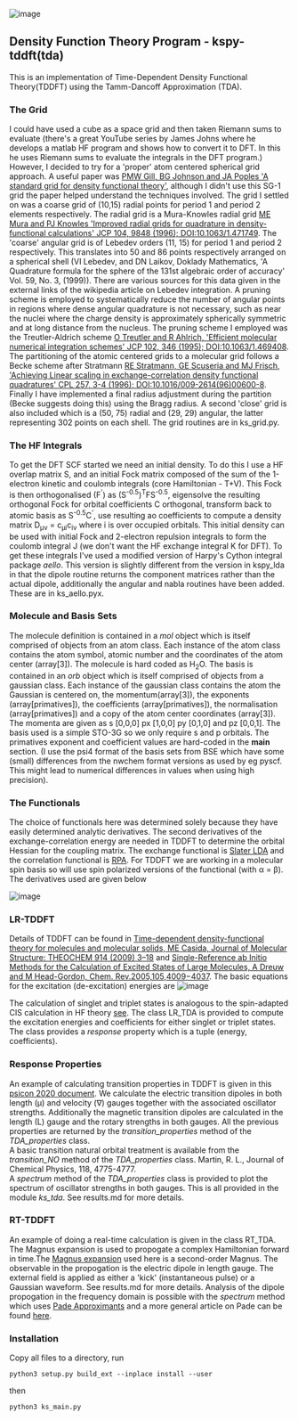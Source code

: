 ![image](https://user-images.githubusercontent.com/73105740/142720205-ddb5a6ad-4d6c-4a1a-8171-9ea1af5eece4.png)
## Density Function Theory Program - kspy-tddft(tda)
 This is an implementation of Time-Dependent Density Functional Theory(TDDFT) using the Tamm-Dancoff Approximation (TDA).
### The Grid
  I could have used a cube as a space grid and then taken Riemann sums to evaluate (there's a great YouTube series by James Johns where he develops a matlab HF program and shows how to convert it to DFT. In this he uses Riemann sums to evaluate the integrals in the DFT program.) However, I decided to try for a 'proper' atom centered spherical grid approach. A useful paper was [PMW Gill, BG Johnson and JA Poples 'A standard grid for density functional theory'](https://rsc.anu.edu.au/~pgill/papers/038SG1.pdf), although I didn't use this SG-1 grid the paper helped understand the techniques involved. The grid I settled on was a coarse grid of (10,15) radial points for period 1 and period 2 elements respectively. The radial grid is a Mura-Knowles radial grid [ME Mura and PJ Knowles 'Improved radial grids for quadrature in density-functional calculations' JCP 104, 9848 (1996); DOI:10.1063/1.471749](https://aip.scitation.org/doi/10.1063/1.471749). The 'coarse' angular grid is of Lebedev orders (11, 15) for period 1 and period 2 respectively. This translates into 50 and 86 points respectively arranged on a spherical shell (VI Lebedev, and DN Laikov, Doklady Mathematics, 'A Quadrature formula for the sphere of the 131st algebraic order of accuracy' Vol. 59, No. 3, (1999)). There are various sources for this data given in the external links of the wikipedia article on Lebedev integration.  A pruning scheme is employed to systematically reduce the number of angular points in regions where dense angular quadrature is not necessary, such as near the nuclei where the charge density is approximately spherically symmetric and at long distance from the nucleus. The pruning scheme I employed was the Treutler-Aldrich scheme [O Treutler and R Ahlrich, 'Efficient molecular numerical integration schemes' JCP 102, 346 (1995); DOI:10.1063/1.469408](https://aip.scitation.org/doi/pdf/10.1063/1.469408). The partitioning of the atomic centered grids to a molecular grid follows a Becke scheme after Stratmann [RE Stratmann, GE Scuseria and MJ Frisch, 'Achieving Linear scaling in exchange-correlation density functional quadratures' CPL 257, 3-4 (1996); DOI:10.1016/009-2614(96)00600-8](https://www.sciencedirect.com/science/article/abs/pii/0009261496006008?via%3Dihub). Finally I have implemented a final radius adjustment during the partition (Becke suggests doing this) using the Bragg radius. A second 'close' grid is also included which is a (50, 75) radial and (29, 29) angular, the latter representing 302 points on each shell. The grid routines are in ks_grid.py.

### The HF Integrals
  To get the DFT SCF started we need an initial density. To do this I use a HF overlap matrix S, and an initial Fock matrix composed of the sum of the 1-electron kinetic and coulomb integrals (core Hamiltonian - T+V). This Fock is then orthogonalised (F<sup>'</sup>) as (S<sup>-0.5</sup>)<sup>T</sup>FS<sup>-0.5</sup>, eigensolve the resulting orthogonal Fock for orbital coefficients C orthogonal, transform back to atomic basis as S<sup>-0.5</sup>C<sup>'</sup>, use resulting ao coefficients to compute a density matrix D<sub>&mu;&nu;</sub> = c<sub>&mu;i</sub>c<sub>i&nu;</sub> where i is over occupied orbitals. This initial density can be used with initial Fock and 2-electron repulsion integrals to form the coulomb integral J (we don't want the HF exchange integral K for DFT). To get these integrals I've used a modified version of Harpy's Cython integral package *aello*. This version is slightly different from the version in kspy_lda in that the dipole routine returns the component matrices rather than the actual dipole, additionally the angular and nabla routines have been added. These are in ks_aello.pyx.

### Molecule and Basis Sets
  The molecule definition is contained in a *mol* object which is itself comprised of objects from an atom class. Each instance of the atom class contains the atom symbol, atomic number and the coordinates of the atom center (array[3]). The molecule is hard coded as H<sub>2</sub>O. The basis is contained in an *orb* object which is itself comprised of objects from a gaussian class. Each instance of the gaussian class contains the atom the Gaussian is centered on, the momentum(array[3]), the exponents (array[primatives]), the coefficients (array[primatives]), the normalisation (array[primatives]) and a copy of the atom center coordinates (array[3]). The momenta are given as s [0,0,0] px [1,0,0] py [0,1,0] and pz [0,0,1]. The basis used is a simple STO-3G so we only require s and p orbitals. The primatives exponent and coefficient values are hard-coded in the __main__ section. (I use the psi4 format of the basis sets from BSE which have some (small) differences from the nwchem format versions as used by eg pyscf. This might lead to numerical differences in values when using high precision).

### The Functionals
  The choice of functionals here was determined solely because they have easily determined analytic derivatives. The second derivatives of the exchange-correlation energy are needed in TDDFT to determine the orbital Hessian for the coupling matrix. The exchange functional is [Slater LDA](https://www.cambridge.org/core/journals/mathematical-proceedings-of-the-cambridge-philosophical-society/article/note-on-exchange-phenomena-in-the-thomas-atom/6C5FF7297CD96F49A8B8E9E3EA50E412) and the correlation functional is [RPA](https://journals.aps.org/pr/abstract/10.1103/PhysRev.106.364). For TDDFT we are working in a molecular spin basis so will use spin polarized versions of the functional (with &alpha; = &beta;). The derivatives used are given below
 
 ![image](https://user-images.githubusercontent.com/73105740/149499887-c84741c7-4130-467f-a4c7-a41aca0d4fbb.png)

### LR-TDDFT
  Details of TDDFT can be found in [Time-dependent density-functional theory for molecules and molecular solids, ME Casida, Journal of Molecular Structure: THEOCHEM 914 (2009) 3–18](https://citeseerx.ist.psu.edu/viewdoc/download?doi=10.1.1.658.5376&rep=rep1&type=pdf) and [Single-Reference ab Initio Methods for the Calculation of Excited States of Large Molecules, A Dreuw and M Head-Gordon, Chem. Rev.2005,105,4009−4037](http://iopenshell.usc.edu/chem545/lectures2014/HEAD_GORDON_REV.pdf). The basic equations for the excitation (de-excitation) energies are 
  ![image](https://user-images.githubusercontent.com/73105740/149505143-e72e6ed0-23b7-4e41-9abc-e3d5c01ec6f3.png)

  The calculation of singlet and triplet states is analogous to the spin-adapted CIS calculation in HF theory [see](https://github.com/CrawfordGroup/ProgrammingProjects/tree/master/Project%2312). The class LR_TDA is provided to compute the excitation energies and coefficients for either singlet or triplet states. The class provides a *response* property which is a tuple (energy, coefficients).

### Response Properties
  An example of calculating transition properties in TDDFT is given in this [psicon 2020 document](https://mybinder.org/v2/gh/robertodr/tddft_psicon2020/main?urlpath=lab%2Ftree%2Ftddft.ipynb). We calculate the electric transition dipoles in both length (&mu;) and velocity (&nabla;) gauges together with the associated oscillator strengths. Additionally the magnetic transition dipoles are calculated in the length (L) gauge and the rotary strengths in both gauges. All the previous properties are returned by the *transition_properties* method of the *TDA_properties* class.\
  A basic transition natural orbital treatment is available from the *transition_NO* method of the *TDA_properties* class. Martin, R. L., Journal of Chemical Physics, 118, 4775-4777.\
  A *spectrum* method of the *TDA_properties* class is provided to plot the spectrum of oscillator strengths in both gauges. This is all provided in the module *ks_tda*. See results.md for more details.

### RT-TDDFT
  An example of doing a real-time calculation is given in the class RT_TDA.  The Magnus expansion is used to propogate a complex Hamiltonian forward in time.The [Magnus expansion](https://www.researchgate.net/publication/338149703_Numerical_integrators_based_on_the_Magnus_expansion_for_nonlinear_dynamical_systems) used here is  a second-order Magnus. The observable in the propogation is the electric dipole in length gauge. The external field is applied as either a 'kick' (instantaneous pulse) or a Gaussian waveform. See results.md for more details. Analysis of the dipole propogation in the frequency domain is possible with the *spectrum* method which uses [Pade Approximants](https://www.researchgate.net/publication/304667651_Accelerated_Broadband_Spectra_Using_Transition_Dipole_Decomposition_and_Pade_Approximants) and a more general article on Pade can be found [here](https://en.wikipedia.org/wiki/Pad%C3%A9_approximant).

### Installation
  Copy all files to a directory, run

    python3 setup.py build_ext --inplace install --user

then 

    python3 ks_main.py

